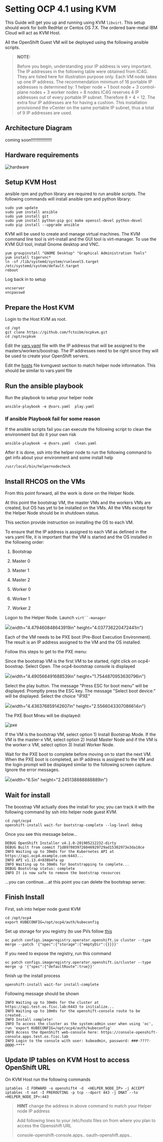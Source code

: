 Setting OCP 4.1 using KVM
=========================

This Guide will get you up and running using KVM `libvirt`. This setup
should work for both RedHat or Centos OS 7.X. The ordered bare-metal IBM
Cloud will act as KVM Host.

All the OpenShift Guest VM will be deployed using the following ansible
scripts.

> **NOTE:**
>
> Before you begin, understanding your IP address is very important. The
> IP addresses in the following table were obtained from IC4G. They are
> listed here for illustration purpose only. Each VM node takes up one
> IP address. The recommendation minimum of 16 portable IP addresses is
> determined by: 1 helper node + 1 boot node + 3 control-plane nodes + 3
> worker nodes = 8 nodes IC4G reserves 4 IP addresses out of every
> portable IP subnet. Therefore 8 + 4 = 12. The extra four IP addresses
> are for having a cushion. This installation provisioned the vCenter on
> the same portable IP subnet, thus a total of 9 IP addresses are used.

Architecture Diagram
--------------------

coming soon!!!!!!!!!!!!!!!!!

Hardware requirements
---------------------

![hardware](images/hardware.png)

Setup KVM Host
--------------

ansible rpm and python library are required to run ansible scripts. The
following commands will install ansible rpm and python library:

    sudo yum update
    sudo yum install ansible
    sudo yum install git
    sudo yum install python-pip gcc make openssl-devel python-devel
    sudo pip install --upgrade ansible

KVM will be used to create and manage virtual machines. The KVM command
line tool is virt-install and the GUI tool is virt-manager. To use the
KVM GUI tool, install Gnome desktop and VNC.

    yum groupinstall "GNOME Desktop" "Graphical Administration Tools"
    yum install tigervnc*
    ln -sf /lib/systemd/system/runlevel5.target /etc/systemd/system/default.target
    reboot

Log back in to setup

    vncserver
    vncpasswd

Prepare the Host KVM
--------------------

Login to the Host KVM as root.

    cd /opt
    git clone https://github.com/fctoibm/ocpkvm.git
    cd /opt/ocpkvm

Edit the [vars.yaml](./vars.yaml) file with the IP addresss that will be
assigned to the masters/workers/boostrap. The IP addresses need to be
right since they will be used to create your OpenShift servers.

Edit the [hosts](./hosts) file kvmguest section to match helper node
information. This should be similar to vars.yaml file

Run the ansible playbook
------------------------

Run the playbook to setup your helper node

    ansible-playbook -e @vars.yaml  play.yaml

### If ansible Playbook fail for some reason

If the ansible scripts fail you can execute the following script to
clean the environment but do it your own risk

    ansible-playbook -e @vars.yaml  clean.yaml

After it is done, ssh into the helper node to run the following command
to get info about your environment and some install help

    /usr/local/bin/helpernodecheck

Install RHCOS on the VMs
------------------------

From this point forward, all the work is done on the Helper Node.

At this point the bootstrap VM, the master VMs and the workers VMs are
created, but OS has yet to be installed on the VMs. All the VMs except
for the Helper Node should be in shutdown status.

This section provide instruction on installing the OS to each VM.

To ensure that the IP address is assigned to each VM as defined in the
vars.yaml file, it is important that the VM is started and the OS
installed in the following order:

1.  Bootstrap

2.  Master 0

3.  Master 1

4.  Master 2

5.  Worker 0

6.  Worker 1

7.  Worker 2

Logon to the Helper Node. Launch `virt``-manager`

![](media/image2.png){width="4.479460848643919in"
height="4.037736220472441in"}

Each of the VM needs to be PXE boot (Pre-Boot Execution Environment).
The result is an IP address assigned to the VM and the OS installed.

Follow this steps to get to the PXE menu:

Since the bootstrap VM is the first VM to be started, right click on
ocp4-boostrap. Select Open. The ocp4-bootstrap console is displayed

![](media/image3.png){width="4.490566491688539in"
height="1.7544870953630796in"}

Select the play button. The message "Press ESC for boot menu" will be
displayed. Promptly press the ESC key. The message "Select boot device:"
will be displayed. Select the choice "iPXE"

![](media/image4.png){width="4.436376859142607in"
height="2.5566043307086614in"}

The PXE Boot Mneu will be displayed:

![pxe](images/pxe.png)

If the VM is the bootstrap VM, select option 1) Install Bootstrap Mode.
If the VM is the master-x VM, select option 2) Install Master Node and
if the VM is the worker-x VM, select option 3) Install Worker Node.

Wait for the PXE boot to complete before moving on to start the next VM.
When the PXE boot is completed, an IP address is assigned to the VM and
the login prompt will be displayed similar to the following screen
capture. Ignore the error messages.

![](media/image6.png){width="6.5in" height="2.245138888888889in"}

Wait for install
----------------

The boostrap VM actually does the install for you; you can track it with
the following command by ssh into helper node guest KVM.

    cd /opt/ocp4
    openshift-install wait-for bootstrap-complete --log-level debug

Once you see this message below...

    DEBUG OpenShift Installer v4.1.0-201905212232-dirty 
    DEBUG Built from commit 71d8978039726046929729ad15302973e3da18ce 
    INFO Waiting up to 30m0s for the Kubernetes API at https://api.ocp4.example.com:6443... 
    INFO API v1.13.4+838b4fa up                       
    INFO Waiting up to 30m0s for bootstrapping to complete... 
    DEBUG Bootstrap status: complete                   
    INFO It is now safe to remove the bootstrap resources

...you can continue....at this point you can delete the bootstrap
server.

Finish Install
--------------

First, ssh into helper node guest KVM

    cd /opt/ocp4
    export KUBECONFIG=/opt/ocp4/auth/kubeconfig

Set up storage for you registry (to use PVs follow
[this](https://docs.openshift.com/container-platform/4.1/installing/installing_bare_metal/installing-bare-metal.html#registry-configuring-storage-baremetal_installing-bare-metal)

    oc patch configs.imageregistry.operator.openshift.io cluster --type merge --patch '{"spec":{"storage":{"emptyDir":{}}}}'

If you need to expose the registry, run this command

    oc patch configs.imageregistry.operator.openshift.io/cluster --type merge -p '{"spec":{"defaultRoute":true}}'

finish up the install process

    openshift-install wait-for install-complete 

Following message should be shown

    INFO Waiting up to 30m0s for the cluster at https://api.test.os.fisc.lab:6443 to initialize... 
    INFO Waiting up to 10m0s for the openshift-console route to be created... 
    INFO Install complete!                            
    INFO To access the cluster as the system:admin user when using 'oc', run 'export KUBECONFIG=/opt/ocp4/auth/kubeconfig' 
    INFO Access the OpenShift web-console here: https://console-openshift-console.apps.test.os.fisc.lab 
    INFO Login to the console with user: kubeadmin, password: ###-????-@@@@-**** 

Update IP tables on KVM Host to access OpenShift URL
----------------------------------------------------

On KVM Host run the following commands

    iptables -I FORWARD -o openshift4 -d  <HELPER_NODE_IP> -j ACCEPT
    iptables -t nat -I PREROUTING -p tcp --dport 443 -j DNAT --to <HELPER_NODE_IP>:443

> **HINT** change the address in above command to match your Helper node
> IP address
>
> Add following lines to your /etc/hosts files on from where you plan to
> access the Opensshift URL
>
> console-openshift-console.apps.. oauth-openshift.apps..
